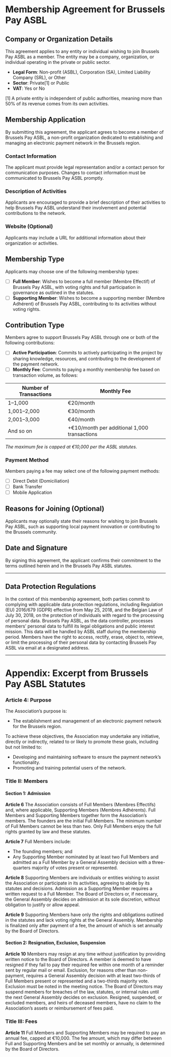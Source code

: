 # Membership Agreement for Brussels Pay ASBL

## Company or Organization Details

This agreement applies to any entity or individual wishing to join Brussels Pay ASBL as a member. The entity may be a company, organization, or individual operating in the private or public sector.

- **Legal Form**: Non-profit (ASBL), Corporation (SA), Limited Liability Company (SRL), or Other
- **Sector**: Private[1] or Public
- **VAT**: Yes or No

[1] A private entity is independent of public authorities, meaning more than 50% of its revenue comes from its own activities.

## Membership Application

By submitting this agreement, the applicant agrees to become a member of Brussels Pay ASBL, a non-profit organization dedicated to establishing and managing an electronic payment network in the Brussels region.

### Contact Information

The applicant must provide legal representation and/or a contact person for communication purposes. Changes to contact information must be communicated to Brussels Pay ASBL promptly.

### Description of Activities

Applicants are encouraged to provide a brief description of their activities to help Brussels Pay ASBL understand their involvement and potential contributions to the network.

### Website (Optional)

Applicants may include a URL for additional information about their organization or activities.

## Membership Type

Applicants may choose one of the following membership types:

- [ ] **Full Member**: Wishes to become a full member (Membre Effectif) of Brussels Pay ASBL, with voting rights and full participation in governance as outlined in the statutes.
- [ ] **Supporting Member**: Wishes to become a supporting member (Membre Adhérent) of Brussels Pay ASBL, contributing to its activities without voting rights.

## Contribution Type

Members agree to support Brussels Pay ASBL through one or both of the following contributions:

- [ ] **Active Participation**: Commits to actively participating in the project by sharing knowledge, resources, and contributing to the development of the payment network.
- [ ] **Monthly Fee**: Commits to paying a monthly membership fee based on transaction volume, as follows:

| Number of Transactions | Monthly Fee                                  |
| ---------------------- | -------------------------------------------- |
| 1–1,000                | €20/month                                    |
| 1,001–2,000            | €30/month                                    |
| 2,001–3,000            | €40/month                                    |
| And so on              | +€10/month per additional 1,000 transactions |

_The maximum fee is capped at €10,000 per the ASBL statutes._

### Payment Method

Members paying a fee may select one of the following payment methods:

- [ ] Direct Debit (Domiciliation)
- [ ] Bank Transfer
- [ ] Mobile Application

## Reasons for Joining (Optional)

Applicants may optionally state their reasons for wishing to join Brussels Pay ASBL, such as supporting local payment innovation or contributing to the Brussels community.

## Date and Signature

By signing this agreement, the applicant confirms their commitment to the terms outlined herein and in the Brussels Pay ASBL statutes.

---

## Data Protection Regulations

In the context of this membership agreement, both parties commit to complying with applicable data protection regulations, including Regulation (EU) 2016/679 (GDPR) effective from May 25, 2018, and the Belgian Law of July 30, 2018, on the protection of individuals with regard to the processing of personal data. Brussels Pay ASBL, as the data controller, processes members’ personal data to fulfill its legal obligations and public interest mission. This data will be handled by ASBL staff during the membership period. Members have the right to access, rectify, erase, object to, retrieve, or limit the processing of their personal data by contacting Brussels Pay ASBL via email at a designated address.

---

# Appendix: Excerpt from Brussels Pay ASBL Statutes

### Article 4: Purpose

The Association’s purpose is:

- The establishment and management of an electronic payment network for the Brussels region.

To achieve these objectives, the Association may undertake any initiative, directly or indirectly, related to or likely to promote these goals, including but not limited to:

- Developing and maintaining software to ensure the payment network’s functionality.
- Promoting and training potential users of the network.

### Title II: Members

#### Section 1: Admission

**Article 6**
The Association consists of Full Members (Membres Effectifs) and, where applicable, Supporting Members (Membres Adhérents). Full Members and Supporting Members together form the Association’s members. The founders are the initial Full Members. The minimum number of Full Members cannot be less than two. Only Full Members enjoy the full rights granted by law and these statutes.

**Article 7**
Full Members include:

- The founding members; and
- Any Supporting Member nominated by at least two Full Members and admitted as a Full Member by a General Assembly decision with a three-quarters majority of votes present or represented.

**Article 8**
Supporting Members are individuals or entities wishing to assist the Association or participate in its activities, agreeing to abide by its statutes and decisions. Admission as a Supporting Member requires a written request to a Full Member. The Board of Directors or, if necessary, the General Assembly decides on admission at its sole discretion, without obligation to justify or allow appeal.

**Article 9**
Supporting Members have only the rights and obligations outlined in the statutes and lack voting rights at the General Assembly. Membership is finalized only after payment of a fee, the amount of which is set annually by the Board of Directors.

#### Section 2: Resignation, Exclusion, Suspension

**Article 10**
Members may resign at any time without justification by providing written notice to the Board of Directors. A member is deemed to have resigned if they fail to pay their required fee within one month of a reminder sent by regular mail or email. Exclusion, for reasons other than non-payment, requires a General Assembly decision with at least two-thirds of Full Members present or represented and a two-thirds majority vote. Exclusion must be noted in the meeting notice. The Board of Directors may suspend members for breaches of the law, statutes, or internal rules until the next General Assembly decides on exclusion. Resigned, suspended, or excluded members, and heirs of deceased members, have no claim to the Association’s assets or reimbursement of fees paid.

### Title III: Fees

**Article 11**
Full Members and Supporting Members may be required to pay an annual fee, capped at €10,000. The fee amount, which may differ between Full and Supporting Members and be set monthly or annually, is determined by the Board of Directors.
